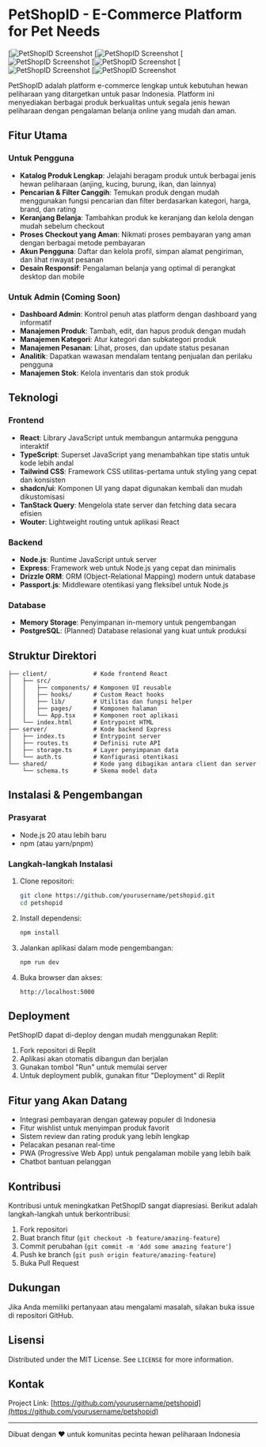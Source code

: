 
# PetShopID - E-Commerce Platform for Pet Needs

[![PetShopID Screenshot](page.png)
[![PetShopID Screenshot](page1.png)
[![PetShopID Screenshot](page.png)
[![PetShopID Screenshot](signin.png)
[![PetShopID Screenshot](signup.png)
[![PetShopID Screenshot](testi.png)

PetShopID adalah platform e-commerce lengkap untuk kebutuhan hewan peliharaan yang ditargetkan untuk pasar Indonesia. Platform ini menyediakan berbagai produk berkualitas untuk segala jenis hewan peliharaan dengan pengalaman belanja online yang mudah dan aman.

## Fitur Utama

### Untuk Pengguna
- **Katalog Produk Lengkap**: Jelajahi beragam produk untuk berbagai jenis hewan peliharaan (anjing, kucing, burung, ikan, dan lainnya)
- **Pencarian & Filter Canggih**: Temukan produk dengan mudah menggunakan fungsi pencarian dan filter berdasarkan kategori, harga, brand, dan rating
- **Keranjang Belanja**: Tambahkan produk ke keranjang dan kelola dengan mudah sebelum checkout
- **Proses Checkout yang Aman**: Nikmati proses pembayaran yang aman dengan berbagai metode pembayaran
- **Akun Pengguna**: Daftar dan kelola profil, simpan alamat pengiriman, dan lihat riwayat pesanan
- **Desain Responsif**: Pengalaman belanja yang optimal di perangkat desktop dan mobile

### Untuk Admin (Coming Soon)
- **Dashboard Admin**: Kontrol penuh atas platform dengan dashboard yang informatif
- **Manajemen Produk**: Tambah, edit, dan hapus produk dengan mudah
- **Manajemen Kategori**: Atur kategori dan subkategori produk
- **Manajemen Pesanan**: Lihat, proses, dan update status pesanan
- **Analitik**: Dapatkan wawasan mendalam tentang penjualan dan perilaku pengguna
- **Manajemen Stok**: Kelola inventaris dan stok produk

## Teknologi

### Frontend
- **React**: Library JavaScript untuk membangun antarmuka pengguna interaktif
- **TypeScript**: Superset JavaScript yang menambahkan tipe statis untuk kode lebih andal
- **Tailwind CSS**: Framework CSS utilitas-pertama untuk styling yang cepat dan konsisten
- **shadcn/ui**: Komponen UI yang dapat digunakan kembali dan mudah dikustomisasi
- **TanStack Query**: Mengelola state server dan fetching data secara efisien
- **Wouter**: Lightweight routing untuk aplikasi React

### Backend
- **Node.js**: Runtime JavaScript untuk server
- **Express**: Framework web untuk Node.js yang cepat dan minimalis
- **Drizzle ORM**: ORM (Object-Relational Mapping) modern untuk database
- **Passport.js**: Middleware otentikasi yang fleksibel untuk Node.js

### Database
- **Memory Storage**: Penyimpanan in-memory untuk pengembangan
- **PostgreSQL**: (Planned) Database relasional yang kuat untuk produksi

## Struktur Direktori

```
├── client/             # Kode frontend React
│   ├── src/
│   │   ├── components/ # Komponen UI reusable
│   │   ├── hooks/      # Custom React hooks
│   │   ├── lib/        # Utilitas dan fungsi helper
│   │   ├── pages/      # Komponen halaman
│   │   └── App.tsx     # Komponen root aplikasi
│   └── index.html      # Entrypoint HTML
├── server/             # Kode backend Express
│   ├── index.ts        # Entrypoint server
│   ├── routes.ts       # Definisi rute API
│   ├── storage.ts      # Layer penyimpanan data
│   └── auth.ts         # Konfigurasi otentikasi
└── shared/             # Kode yang dibagikan antara client dan server
    └── schema.ts       # Skema model data
```

## Instalasi & Pengembangan

### Prasyarat
- Node.js 20 atau lebih baru
- npm (atau yarn/pnpm)

### Langkah-langkah Instalasi

1. Clone repositori:
   ```bash
   git clone https://github.com/yourusername/petshopid.git
   cd petshopid
   ```

2. Install dependensi:
   ```bash
   npm install
   ```

3. Jalankan aplikasi dalam mode pengembangan:
   ```bash
   npm run dev
   ```

4. Buka browser dan akses:
   ```
   http://localhost:5000
   ```

## Deployment

PetShopID dapat di-deploy dengan mudah menggunakan Replit:

1. Fork repositori di Replit
2. Aplikasi akan otomatis dibangun dan berjalan
3. Gunakan tombol "Run" untuk memulai server
4. Untuk deployment publik, gunakan fitur "Deployment" di Replit

## Fitur yang Akan Datang

- Integrasi pembayaran dengan gateway populer di Indonesia
- Fitur wishlist untuk menyimpan produk favorit
- Sistem review dan rating produk yang lebih lengkap
- Pelacakan pesanan real-time
- PWA (Progressive Web App) untuk pengalaman mobile yang lebih baik
- Chatbot bantuan pelanggan

## Kontribusi

Kontribusi untuk meningkatkan PetShopID sangat diapresiasi. Berikut adalah langkah-langkah untuk berkontribusi:

1. Fork repositori
2. Buat branch fitur (`git checkout -b feature/amazing-feature`)
3. Commit perubahan (`git commit -m 'Add some amazing feature'`)
4. Push ke branch (`git push origin feature/amazing-feature`)
5. Buka Pull Request

## Dukungan

Jika Anda memiliki pertanyaan atau mengalami masalah, silakan buka issue di repositori GitHub.

## Lisensi

Distributed under the MIT License. See `LICENSE` for more information.

## Kontak

Project Link: [https://github.com/yourusername/petshopid](https://github.com/yourusername/petshopid)

---

Dibuat dengan ❤️ untuk komunitas pecinta hewan peliharaan Indonesia
